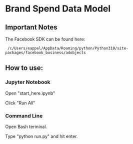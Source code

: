 # Brand Spend Data Model

## Important Notes

The Facebook SDK can be found here:

```
 /c/Users/eappel/AppData/Roaming/python/Python310/site-packages/facebook_business/adobjects
```

## How to use:

### Jupyter Notebook

Open "start_here.ipynb"

Click "Run All"

### Command Line

Open Bash terminal.

Type "python run.py" and hit enter.